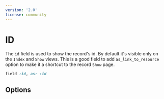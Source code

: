 ```yaml
---
version: '2.0'
license: community
---
```


# ID

The `id` field is used to show the record's id. By default it's visible only on the `Index` and `Show` views. This is a good field to add `as_link_to_resource` option to make it a shortcut to the record `Show` page.

```ruby
field :id, as: :id
```

## Options

<!-- @include: ./../common/link_to_resource_common.md-->

